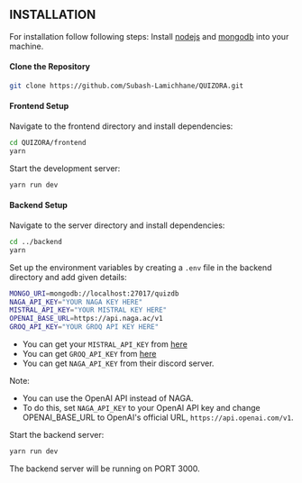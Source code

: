 ## INSTALLATION

For installation follow following steps:
Install [nodejs](https://nodejs.org/en) and [mongodb](https://www.mongodb.com/) into your machine.

#### Clone the Repository

```bash
git clone https://github.com/Subash-Lamichhane/QUIZORA.git
```

#### Frontend Setup

Navigate to the frontend directory and install dependencies:

```bash
cd QUIZORA/frontend
yarn
```

Start the development server:

```bash
yarn run dev
```

#### Backend Setup

Navigate to the server directory and install dependencies:

```bash
cd ../backend
yarn
```

Set up the environment variables by creating a `.env` file in the backend directory and add given details:

```bash
MONGO_URI=mongodb://localhost:27017/quizdb
NAGA_API_KEY="YOUR NAGA KEY HERE"
MISTRAL_API_KEY="YOUR MISTRAL KEY HERE"
OPENAI_BASE_URL=https://api.naga.ac/v1
GROQ_API_KEY="YOUR GROQ API KEY HERE"
```
- You can get your `MISTRAL_API_KEY` from [here](https://console.mistral.ai/api-keys/)
- You can get `GROQ_API_KEY` from [here](https://console.groq.com/keys)
- You can get `NAGA_API_KEY` from their discord server.

Note: 
- You can use the OpenAI API instead of NAGA.
- To do this, set `NAGA_API_KEY` to your OpenAI API key and change OPENAI_BASE_URL to OpenAI's official URL, `https://api.openai.com/v1`.

Start the backend server:

```bash
yarn run dev
```
The backend server will be running on PORT 3000.